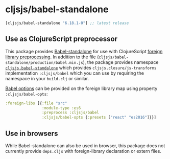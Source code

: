 # cljsjs/babel-standalone

[](dependency)
```clojure
[cljsjs/babel-standalone "6.18.1-0"] ;; latest release
```
[](/dependency)

## Use as ClojureScript preprocessor

This package provides [Babel-standalone](https://github.com/babel/babel-standalone) for use with ClojureScript
[foreign library preprocessing](https://clojurescript.org/guides/javascript-modules#babel-transforms).
In addition to the file (`cljsjs/babel-standalone/production/babel.min.js`), the package
provides namespace [`cljsjs.babel-standalone`](./src/cljsjs/babel_standalone.clj)
which provides `cljsjs.closure/js-transforms` implementation `:cljsjs/babel` which you can
use by requiring the namespace in your `build.clj` or similar.

[Babel options](http://babeljs.io/docs/usage/api/#options) can be provided on the
foreign library map using property `:cljsjs/babel-opts`:

```clojure
:foreign-libs [{:file "src"
                :module-type :es6
                :preprocess :cljsjs/babel
                :cljsjs/babel-opts {:presets ["react" "es2016"]}}]
```

## Use in browsers

While Babel-standalone can also be used in browser, this package does not currently
provide `deps.cljs` with foreign-library declaration or extern files.
